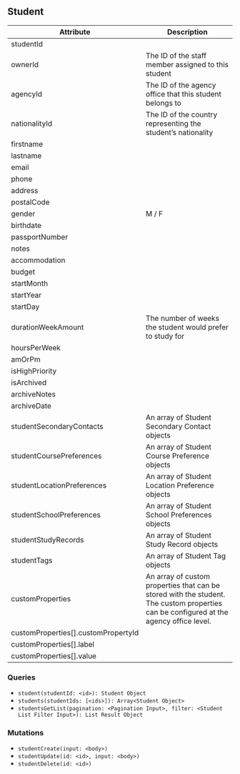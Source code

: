 ## Student

Attribute | Description
--- | ---
studentId  | 
ownerId | The ID of the staff member assigned to this student
agencyId | The ID of the agency office that this student belongs to
nationalityId | The ID of the country representing the student’s nationality
firstname | 
lastname | 
email | 
phone | 
address | 
postalCode | 
gender | M / F
birthdate | 
passportNumber | 
notes | 
accommodation | 
budget | 
startMonth | 
startYear | 
startDay | 
durationWeekAmount | The number of weeks the student would prefer to study for
hoursPerWeek | 
amOrPm | 
isHighPriority | 
isArchived | 
archiveNotes | 
archiveDate | 
studentSecondaryContacts | An array of Student Secondary Contact objects
studentCoursePreferences | An array of Student Course Preference objects
studentLocationPreferences | An array of Student Location Preference objects
studentSchoolPreferences | An array of Student School Preferences objects
studentStudyRecords | An array of Student Study Record objects
studentTags | An array of Student Tag objects
customProperties | An array of custom properties that can be stored with the student. The custom properties can be configured at the agency office level.
customProperties[].customPropertyId | 
customProperties[].label | 
customProperties[].value | 


### Queries

* `student(studentId: <id>): Student Object`
* `students(studentIds: [<ids>]): Array<Student Object>`
* `studentsGetList(pagination: <Pagination Input>, filter: <Student List Filter Input>): List Result Object`

### Mutations

* `studentCreate(input: <body>)`
* `studentUpdate(id: <id>, input: <body>)`
* `studentDelete(id: <id>)`